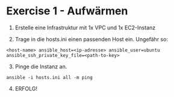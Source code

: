 # Exercise 1 - Aufwärmen

1. Erstelle eine Infrastruktur mit 1x VPC und 1x EC2-Instanz

2. Trage in die hosts.ini einen passenden Host ein. Ungefähr so:
```console
<host-name> ansible_host=<ip-adresse> ansible_user=ubuntu ansible_ssh_private_key_file=<path-to-key>
```

3. Pinge die Instanz an.
```console
ansible -i hosts.ini all -m ping
```

4. ERFOLG!